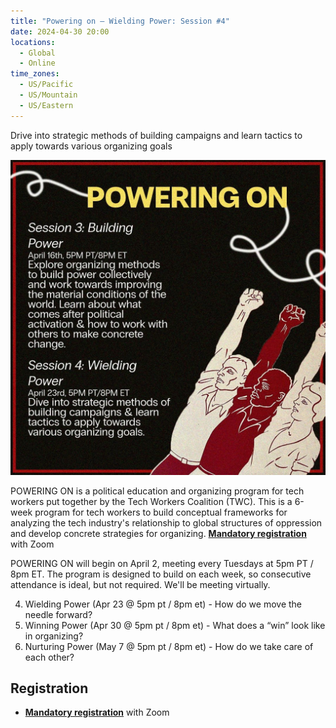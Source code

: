 ```yaml
---
title: "Powering on – Wielding Power: Session #4"
date: 2024-04-30 20:00
locations:
  - Global
  - Online
time_zones:
  - US/Pacific
  - US/Mountain
  - US/Eastern
---
```

Drive into strategic methods of building campaigns and learn tactics to apply towards various organizing goals

![Session #4 Wielding Power](/assets/img/powering_on_3_4.jpeg)

POWERING ON is a political education and organizing program for tech workers put together by the Tech Workers Coalition (TWC). This is a 6-week program for tech workers to build conceptual frameworks for analyzing the tech industry's relationship to global structures of oppression and develop concrete strategies for organizing. **[Mandatory registration](https://us02web.zoom.us/meeting/register/tZYtde6prT0rGNbOZnxc-BbL9AsZtVdYgOl1)** with Zoom

POWERING ON will begin on April 2, meeting every Tuesdays at 5pm PT / 8pm ET. The program is designed to build on each week, so consecutive attendance is ideal, but not required. We'll be meeting virtually.

4. Wielding Power (Apr 23 @ 5pm pt / 8pm et) -  How do we move the needle forward?     
5. Winning Power (Apr 30 @ 5pm pt / 8pm et) - What does a “win” look like in organizing?    
6. Nurturing Power (May 7 @ 5pm pt / 8pm et) - How do we take care of each other?

## Registration

* **[Mandatory registration](https://us02web.zoom.us/meeting/register/tZYtde6prT0rGNbOZnxc-BbL9AsZtVdYgOl1)** with Zoom

